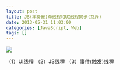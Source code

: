 ```yaml
---
layout: post
title: JS(本身是)单线程和UI线程同步(互斥)
date: 2013-05-31 11:03:00
categories: [JavaScript, Web]
tags: []
---
```



![](http://img.blog.csdn.net/20130531111702946)



（1）UI线程
（2）JS线程
（3）事件(触发)线程

